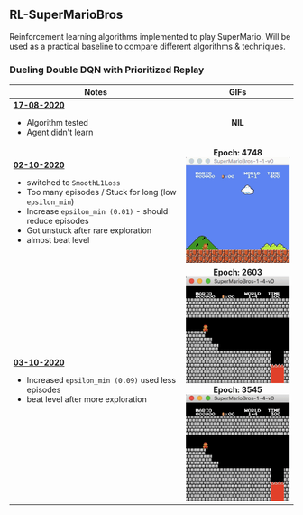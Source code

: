 ## RL-SuperMarioBros

Reinforcement learning algorithms implemented to play SuperMario. Will be used as a practical baseline to compare different algorithms & techniques.


### Dueling Double DQN with Prioritized Replay
| Notes | GIFs |
| --- | :---: |
| <ins>**17-08-2020**</ins> <br> <ul><li>Algorithm tested <li>Agent didn't learn</ul> | **NIL** | 
| <ins>**02-10-2020**</ins> <ul><li>switched to `SmoothL1Loss`<li>Too many episodes / Stuck for long (low `epsilon_min`)<li>Increase `epsilon_min (0.01)` - should reduce episodes<li>Got unstuck after rare exploration<li>almost beat level</ul> |**Epoch: 4748**<br> ![1-1-v0](https://github.com/nimishsantosh107/RL-SuperMarioBros/raw/master/videos/02-10-2020-1-1-v0.gif) |
| <ins>**03-10-2020**</ins> <ul><li>Increased `epsilon_min (0.09)` used less episodes<li>beat level after more exploration</ul> | **Epoch: 2603**<br> ![1-4-v0](https://github.com/nimishsantosh107/RL-SuperMarioBros/raw/master/videos/03-10-2020-1-4-v0-a.gif) <br>**Epoch: 3545**<br> ![1-4-v0](https://github.com/nimishsantosh107/RL-SuperMarioBros/raw/master/videos/03-10-2020-1-4-v0-b.gif)|

